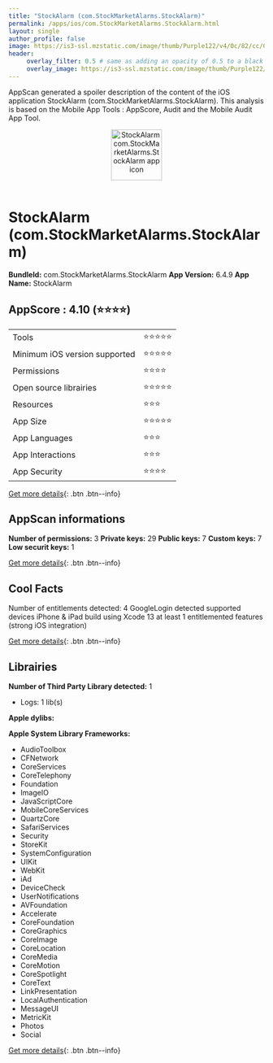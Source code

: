 ```yaml
---
title: "StockAlarm (com.StockMarketAlarms.StockAlarm)"
permalink: /apps/ios/com.StockMarketAlarms.StockAlarm.html
layout: single
author_profile: false
image: https://is3-ssl.mzstatic.com/image/thumb/Purple122/v4/0c/82/cc/0c82cc90-3c08-27ba-12c8-1f8eb8bda42a/AppIcon-1x_U007emarketing-0-10-0-85-220.png/512x512bb.jpg
header: 
     overlay_filter: 0.5 # same as adding an opacity of 0.5 to a black background
     overlay_image: https://is3-ssl.mzstatic.com/image/thumb/Purple122/v4/0c/82/cc/0c82cc90-3c08-27ba-12c8-1f8eb8bda42a/AppIcon-1x_U007emarketing-0-10-0-85-220.png/512x512bb.jpg
---
```

AppScan generated a spoiler description of the content of the iOS application StockAlarm (com.StockMarketAlarms.StockAlarm). This analysis is based on the Mobile App Tools : AppScore, Audit and the Mobile Audit App Tool.

  
  
<div style="text-align: center;"><img src="https://is3-ssl.mzstatic.com/image/thumb/Purple122/v4/0c/82/cc/0c82cc90-3c08-27ba-12c8-1f8eb8bda42a/AppIcon-1x_U007emarketing-0-10-0-85-220.png/512x512bb.jpg" width="100" height="100" alt="StockAlarm com.StockMarketAlarms.StockAlarm app icon"></div></br>
  
# StockAlarm (com.StockMarketAlarms.StockAlarm)

**BundleId:** com.StockMarketAlarms.StockAlarm
**App Version:** 6.4.9
**App Name:** StockAlarm


## AppScore : 4.10 (⭐️⭐️⭐️⭐️) 

<table>
<tr><td> Tools </td><td> ⭐️⭐️⭐️⭐️⭐️ </td></tr>
<tr><td> Minimum iOS version supported </td><td> ⭐️⭐️⭐️⭐️⭐️ </td></tr>
<tr><td> Permissions </td><td> ⭐️⭐️⭐️⭐️ </td></tr>
<tr><td> Open source librairies </td><td> ⭐️⭐️⭐️⭐️⭐️ </td></tr>
<tr><td> Resources </td><td> ⭐️⭐️⭐️ </td></tr>
<tr><td> App Size </td><td> ⭐️⭐️⭐️⭐️⭐️ </td></tr>
<tr><td> App Languages </td><td> ⭐️⭐️⭐️ </td></tr>
<tr><td> App Interactions </td><td> ⭐️⭐️⭐️ </td></tr>
<tr><td> App Security </td><td> ⭐️⭐️⭐️⭐️ </td></tr>
</table>

[Get more details](/pricing.html){: .btn .btn--info}  
  
## AppScan informations 

**Number of permissions:** 3
**Private keys:** 29
**Public keys:** 7
**Custom keys:** 7
**Low securit keys:** 1
  
[Get more details](/pricing.html){: .btn .btn--info}

## Cool Facts

Number of entitlements detected: 4
GoogleLogin detected
supported devices iPhone & iPad
build using Xcode 13
at least 1 entitlemented features (strong iOS integration)
  
[Get more details](/pricing.html){: .btn .btn--info}

## Librairies 
**Number of Third Party Library detected:** 1
- Logs: 1 lib(s)

**Apple dylibs:**


**Apple System Library Frameworks:**
- AudioToolbox
- CFNetwork
- CoreServices
- CoreTelephony
- Foundation
- ImageIO
- JavaScriptCore
- MobileCoreServices
- QuartzCore
- SafariServices
- Security
- StoreKit
- SystemConfiguration
- UIKit
- WebKit
- iAd
- DeviceCheck
- UserNotifications
- AVFoundation
- Accelerate
- CoreFoundation
- CoreGraphics
- CoreImage
- CoreLocation
- CoreMedia
- CoreMotion
- CoreSpotlight
- CoreText
- LinkPresentation
- LocalAuthentication
- MessageUI
- MetricKit
- Photos
- Social


  
[Get more details](/pricing.html){: .btn .btn--info}

